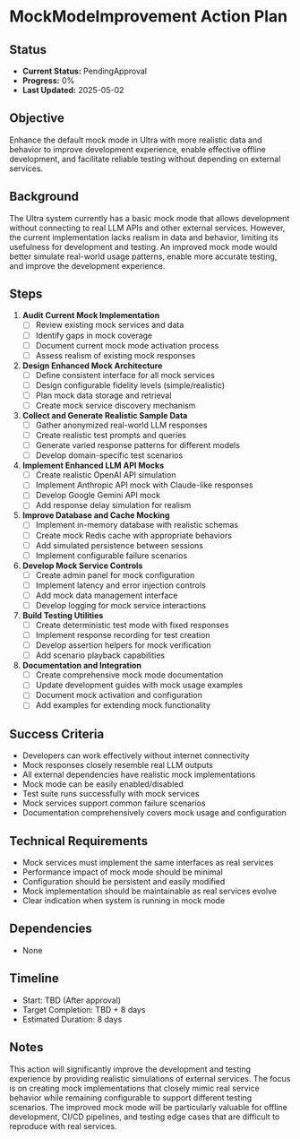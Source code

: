 # MockModeImprovement Action Plan

## Status

- **Current Status:** PendingApproval
- **Progress:** 0%
- **Last Updated:** 2025-05-02

## Objective

Enhance the default mock mode in Ultra with more realistic data and behavior to improve development experience, enable effective offline development, and facilitate reliable testing without depending on external services.

## Background

The Ultra system currently has a basic mock mode that allows development without connecting to real LLM APIs and other external services. However, the current implementation lacks realism in data and behavior, limiting its usefulness for development and testing. An improved mock mode would better simulate real-world usage patterns, enable more accurate testing, and improve the development experience.

## Steps

1. **Audit Current Mock Implementation**
   - [ ] Review existing mock services and data
   - [ ] Identify gaps in mock coverage
   - [ ] Document current mock mode activation process
   - [ ] Assess realism of existing mock responses

2. **Design Enhanced Mock Architecture**
   - [ ] Define consistent interface for all mock services
   - [ ] Design configurable fidelity levels (simple/realistic)
   - [ ] Plan mock data storage and retrieval
   - [ ] Create mock service discovery mechanism

3. **Collect and Generate Realistic Sample Data**
   - [ ] Gather anonymized real-world LLM responses
   - [ ] Create realistic test prompts and queries
   - [ ] Generate varied response patterns for different models
   - [ ] Develop domain-specific test scenarios

4. **Implement Enhanced LLM API Mocks**
   - [ ] Create realistic OpenAI API simulation
   - [ ] Implement Anthropic API mock with Claude-like responses
   - [ ] Develop Google Gemini API mock
   - [ ] Add response delay simulation for realism

5. **Improve Database and Cache Mocking**
   - [ ] Implement in-memory database with realistic schemas
   - [ ] Create mock Redis cache with appropriate behaviors
   - [ ] Add simulated persistence between sessions
   - [ ] Implement configurable failure scenarios

6. **Develop Mock Service Controls**
   - [ ] Create admin panel for mock configuration
   - [ ] Implement latency and error injection controls
   - [ ] Add mock data management interface
   - [ ] Develop logging for mock service interactions

7. **Build Testing Utilities**
   - [ ] Create deterministic test mode with fixed responses
   - [ ] Implement response recording for test creation
   - [ ] Develop assertion helpers for mock verification
   - [ ] Add scenario playback capabilities

8. **Documentation and Integration**
   - [ ] Create comprehensive mock mode documentation
   - [ ] Update development guides with mock usage examples
   - [ ] Document mock activation and configuration
   - [ ] Add examples for extending mock functionality

## Success Criteria

- Developers can work effectively without internet connectivity
- Mock responses closely resemble real LLM outputs
- All external dependencies have realistic mock implementations
- Mock mode can be easily enabled/disabled
- Test suite runs successfully with mock services
- Mock services support common failure scenarios
- Documentation comprehensively covers mock usage and configuration

## Technical Requirements

- Mock services must implement the same interfaces as real services
- Performance impact of mock mode should be minimal
- Configuration should be persistent and easily modified
- Mock implementation should be maintainable as real services evolve
- Clear indication when system is running in mock mode

## Dependencies

- None

## Timeline

- Start: TBD (After approval)
- Target Completion: TBD + 8 days
- Estimated Duration: 8 days

## Notes

This action will significantly improve the development and testing experience by providing realistic simulations of external services. The focus is on creating mock implementations that closely mimic real service behavior while remaining configurable to support different testing scenarios. The improved mock mode will be particularly valuable for offline development, CI/CD pipelines, and testing edge cases that are difficult to reproduce with real services.